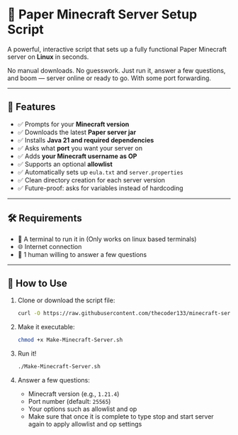 # 🚀 Paper Minecraft Server Setup Script

A powerful, interactive script that sets up a fully functional Paper Minecraft server on **Linux** in seconds.

No manual downloads. No guesswork. Just run it, answer a few questions, and boom — server online or ready to go. With some port forwarding.

---

## 🧰 Features

- ✅ Prompts for your **Minecraft version**
- ✅ Downloads the latest **Paper server jar**
- ✅ Installs **Java 21 and required dependencies**
- ✅ Asks what **port** you want your server on
- ✅ Adds **your Minecraft username as OP**
- ✅ Supports an optional **allowlist**
- ✅ Automatically sets up `eula.txt` and `server.properties`
- ✅ Clean directory creation for each server version
- ✅ Future-proof: asks for variables instead of hardcoding

---

## 🛠️ Requirements

- 🐧 A terminal to run it in (Only works on linux based terminals)
- 🌐 Internet connection
- 🧠 1 human willing to answer a few questions

---

## 🏃 How to Use

1. Clone or download the script file:
    ```bash
    curl -O https://raw.githubusercontent.com/thecoder133/minecraft-server-script/main/Make-Minecraft-Server.sh
    ```

2. Make it executable:
    ```bash
    chmod +x Make-Minecraft-Server.sh
    ```

3. Run it!
    ```bash
    ./Make-Minecraft-Server.sh
    ```

4. Answer a few questions:
    - Minecraft version (e.g., `1.21.4`)
    - Port number (default: `25565`)
    - Your options such as allowlist and op
    - Make sure that once it is complete to type stop and start server again to apply allowlist and op settings
